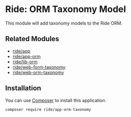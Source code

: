# Ride: ORM Taxonomy Model

This module will add taxonomy models to the Ride ORM.

## Related Modules 

- [ride/app](https://github.com/all-ride/ride-app)
- [ride/app-orm](https://github.com/all-ride/ride-app-orm)
- [ride/lib-orm](https://github.com/all-ride/ride-lib-orm)
- [ride/web-form-taxonomy](https://github.com/all-ride/ride-web-form-taxonomy)
- [ride/web-orm-taxonomy](https://github.com/all-ride/ride-web-orm-taxonomy)

## Installation

You can use [Composer](http://getcomposer.org) to install this application.

```
composer require ride/app-orm-taxonomy
```
